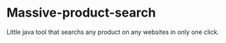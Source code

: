 # Massive-product-search
Little java tool that searchs any product on any websites in only one click.
